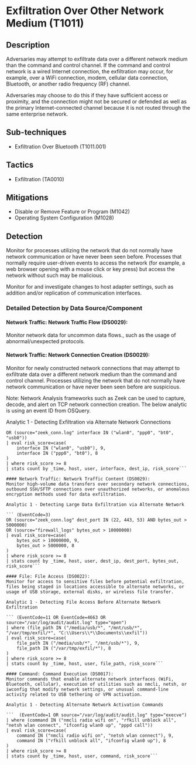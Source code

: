 # Exfiltration Over Other Network Medium (T1011)

## Description
Adversaries may attempt to exfiltrate data over a different network medium than the command and control channel. If the command and control network is a wired Internet connection, the exfiltration may occur, for example, over a WiFi connection, modem, cellular data connection, Bluetooth, or another radio frequency (RF) channel.

Adversaries may choose to do this if they have sufficient access or proximity, and the connection might not be secured or defended as well as the primary Internet-connected channel because it is not routed through the same enterprise network.

## Sub-techniques
- Exfiltration Over Bluetooth (T1011.001)

## Tactics
- Exfiltration (TA0010)

## Mitigations
- Disable or Remove Feature or Program (M1042)
- Operating System Configuration (M1028)

## Detection
Monitor for processes utilizing the network that do not normally have network communication or have never been seen before. Processes that normally require user-driven events to access the network (for example, a web browser opening with a mouse click or key press) but access the network without such may be malicious.

Monitor for and investigate changes to host adapter settings, such as addition and/or replication of communication interfaces.

### Detailed Detection by Data Source/Component
#### Network Traffic: Network Traffic Flow (DS0029): 
Monitor network data for uncommon data flows., such as the usage of abnormal/unexpected protocols.

#### Network Traffic: Network Connection Creation (DS0029): 
Monitor for newly constructed network connections that may attempt to exfiltrate data over a different network medium than the command and control channel. Processes utilizing the network that do not normally have network communication or have never been seen before are suspicious.

Note: Network Analysis frameworks such as Zeek can be used to capture, decode, and alert on TCP network connection creation. The below analytic is using an event ID from OSQuery. 

Analytic 1 - Detecting Exfiltration via Alternate Network Connections 

``` (EventCode=3 OR EventCode=10400)
OR (source="zeek_conn.log" interface IN ("wlan0", "ppp0", "bt0", "usb0"))
| eval risk_score=case(
    interface IN ("wlan0", "usb0"), 9,
    interface IN ("ppp0", "bt0"), 8
)
| where risk_score >= 8
| stats count by _time, host, user, interface, dest_ip, risk_score```

#### Network Traffic: Network Traffic Content (DS0029): 
Monitor high-volume data transfers over secondary network connections, outbound SSH/SFTP connections over unauthorized networks, or anomalous encryption methods used for data exfiltration.

Analytic 1 - Detecting Large Data Exfiltration via Alternate Network 

``` (EventCode=3)
OR (source="zeek_conn.log" dest_port IN (22, 443, 53) AND bytes_out > 5000000)
OR (source="firewall_logs" bytes_out > 10000000)
| eval risk_score=case(
    bytes_out > 10000000, 9,
    bytes_out > 5000000, 8
)
| where risk_score >= 8
| stats count by _time, host, user, dest_ip, dest_port, bytes_out, risk_score```

#### File: File Access (DS0022): 
Monitor for access to sensitive files before potential exfiltration, files being staged in locations accessible to alternate networks, or usage of USB storage, external disks, or wireless file transfer.

Analytic 1 - Detecting File Access Before Alternate Network Exfiltration 

``` (EventCode=11 OR EventCode=4663 OR source="/var/log/audit/audit.log" type="open")
| where (file_path IN ("/media/usb/*", "/mnt/usb/*", "/var/tmp/exfil/*", "C:\\Users\\*\\Documents\\exfil"))
| eval risk_score=case(
    file_path IN ("/media/usb/*", "/mnt/usb/*"), 9,
    file_path IN ("/var/tmp/exfil/*"), 8
)
| where risk_score >= 8
| stats count by _time, host, user, file_path, risk_score```

#### Command: Command Execution (DS0017): 
Monitor commands that enable alternate network interfaces (WiFi, Bluetooth, cellular), execution of utilities such as nmcli, netsh, or iwconfig that modify network settings, or unusual command-line activity related to USB tethering or VPN activation.

Analytic 1 - Detecting Alternate Network Activation Commands 

```  (EventCode=1 OR source="/var/log/audit/audit.log" type="execve")
| where (command IN ("nmcli radio wifi on", "rfkill unblock all", "netsh wlan connect", "ifconfig wlan0 up", "pppd call"))
| eval risk_score=case(
    command IN ("nmcli radio wifi on", "netsh wlan connect"), 9,
    command IN ("rfkill unblock all", "ifconfig wlan0 up"), 8
)
| where risk_score >= 8
| stats count by _time, host, user, command, risk_score```

